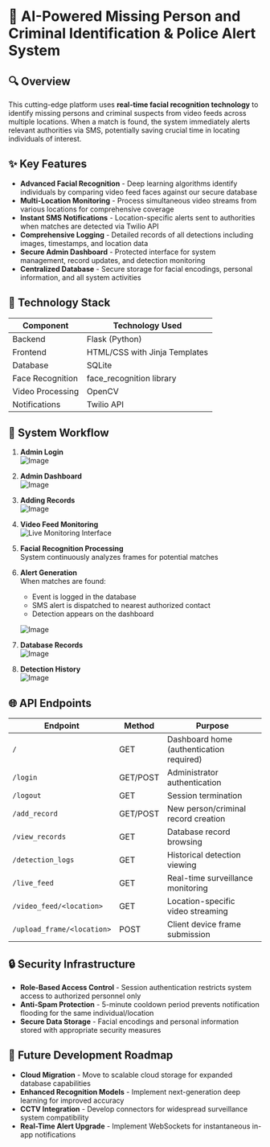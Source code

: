 # 📌 AI-Powered Missing Person and Criminal Identification & Police Alert System

## 🔍 Overview
This cutting-edge platform uses **real-time facial recognition technology** to identify missing persons and criminal suspects from video feeds across multiple locations. When a match is found, the system immediately alerts relevant authorities via SMS, potentially saving crucial time in locating individuals of interest.

## ✨ Key Features

- **Advanced Facial Recognition** - Deep learning algorithms identify individuals by comparing video feed faces against our secure database
- **Multi-Location Monitoring** - Process simultaneous video streams from various locations for comprehensive coverage
- **Instant SMS Notifications** - Location-specific alerts sent to authorities when matches are detected via Twilio API
- **Comprehensive Logging** - Detailed records of all detections including images, timestamps, and location data
- **Secure Admin Dashboard** - Protected interface for system management, record updates, and detection monitoring
- **Centralized Database** - Secure storage for facial encodings, personal information, and all system activities

## 🚀 Technology Stack

| Component | Technology Used |
|-----------|-----------------|
| Backend | Flask (Python) |
| Frontend | HTML/CSS with Jinja Templates |
| Database | SQLite |
| Face Recognition | face_recognition library |
| Video Processing | OpenCV |
| Notifications | Twilio API |

## 🔄 System Workflow
1. **Admin Login**  
   ![Image](https://github.com/user-attachments/assets/775e22cd-4204-4bbe-8527-8755f88576ba)

2. **Admin Dashboard**  
   ![Image](https://github.com/user-attachments/assets/f61c5285-b2ad-4859-8a7d-3b9dd2182d8a)

3. **Adding Records**  
   ![Image](https://github.com/user-attachments/assets/286aa271-7804-4683-ae0e-fbbba025a376)

4. **Video Feed Monitoring**  
   ![Live Monitoring Interface](https://github.com/user-attachments/assets/237e7067-90f1-4e8c-992b-3aaec8c2caa6)

5. **Facial Recognition Processing**  
   System continuously analyzes frames for potential matches

6. **Alert Generation**  
   When matches are found:
   - Event is logged in the database
   - SMS alert is dispatched to nearest authorized contact
   - Detection appears on the dashboard

   ![Image](https://github.com/user-attachments/assets/9365eca8-66fc-442e-9941-79fe60e1255e)
  
7. **Database Records**  
   ![Image](https://github.com/user-attachments/assets/fc0e7988-a18d-4acc-8a52-a5b3acb39108)
   
9. **Detection History**  
   ![Image](https://github.com/user-attachments/assets/c0645288-6a3f-4fc3-8a8d-ce3c27db1ea9)

## 🌐 API Endpoints

| Endpoint | Method | Purpose |
|----------|--------|---------|
| `/` | GET | Dashboard home (authentication required) |
| `/login` | GET/POST | Administrator authentication |
| `/logout` | GET | Session termination |
| `/add_record` | GET/POST | New person/criminal record creation |
| `/view_records` | GET | Database record browsing |
| `/detection_logs` | GET | Historical detection viewing |
| `/live_feed` | GET | Real-time surveillance monitoring |
| `/video_feed/<location>` | GET | Location-specific video streaming |
| `/upload_frame/<location>` | POST | Client device frame submission |

## 🔒 Security Infrastructure

- **Role-Based Access Control** - Session authentication restricts system access to authorized personnel only
- **Anti-Spam Protection** - 5-minute cooldown period prevents notification flooding for the same individual/location
- **Secure Data Storage** - Facial encodings and personal information stored with appropriate security measures

## 🚀 Future Development Roadmap

- **Cloud Migration** - Move to scalable cloud storage for expanded database capabilities
- **Enhanced Recognition Models** - Implement next-generation deep learning for improved accuracy
- **CCTV Integration** - Develop connectors for widespread surveillance system compatibility
- **Real-Time Alert Upgrade** - Implement WebSockets for instantaneous in-app notifications
